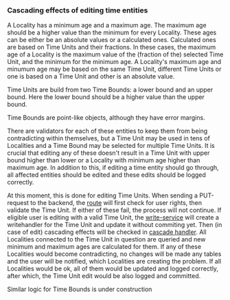 ### Cascading effects of editing time entities

A Locality has a minimum age and a maximum age. The maximum age should be a higher value than the minimum for every Locality.
These ages can be either be an absolute values or a calculated ones. Calculated ones are based on Time Units and their fractions.
In these cases, the maximum age of a Locality is the maximum value of the (fraction of the) selected Time Unit, and the minimum for the minimum age.
A Locality's maximum age and minumum age may be based on the same Time Unit, different Time Units or one is based on a Time Unit and other is an absolute value.

Time Units are build from two Time Bounds: a lower bound and an upper bound. Here the lower bound should be a higher value than the upper bound.

Time Bounds are point-like objects, although they have error margins.

There are validators for each of these entities to keep them from being contradicting within themselves, but a Time Unit may be used in tens of Localities and a Time Bound may be selected for multiple Time Units. It is crucial that editing any of these doesn't result in a Time Unit with upper bound higher than lower or a Locality with minimum age higher than maximum age. In addition to this, if editing a time entity should go through, all affected entities should be edited and these edits should be logged correctly.

At this moment, this is done for editing Time Units. When sending a PUT-request to the backend, the [route](../../backend/src/routes/timeUnit.ts) will first check for user rights, then validate the Time Unit. If either of these fail, the process will not continue. If eligible user is editing with a valid Time Unit, the [write-service](../../backend/src/services/write/timeUnit.ts) will create a writehandler for the Time Unit and update it without commiting yet. Then (in case of edit) cascading effects will be checked in [cascade handler](../../backend/src/utils/cascadeHandler.ts). All Localities connected to the Time Unit in question are queried and new minimum and maximum ages are calculated for them. If any of these Localities would become contradicting, no changes will be made any tables and the user will be notified, which Localities are creating the problem. If all Localities would be ok, all of them would be updated and logged correctly, after which, the Time Unit edit would be also logged and committed.

Similar logic for Time Bounds is under construction
